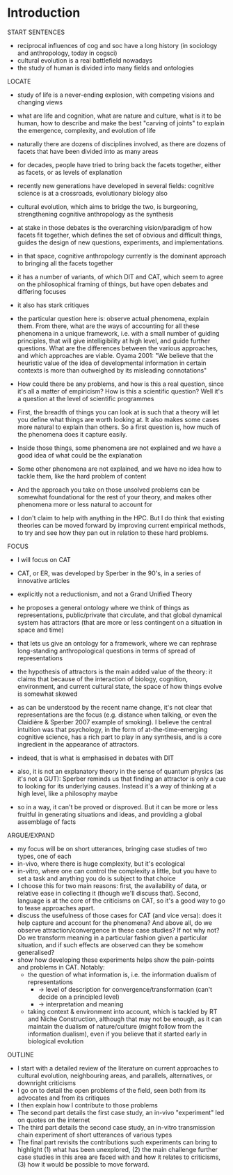 # Introduction

<!--
## Old Outline

People attempt to unify cognitive science and the social sciences under the same theoretical umbrella.
Potential umbrellas are:

* CAT
* Copy-based cultural evolution
* Ingold's developmental systems theory-based approach

Empirical approaches to test these, for now, fall into three main approaches:

* Experimental transmission chains on simple content
* Compilation of historical works or data
* Social network data analysis

Each has its problems:

* Transmission chains are on excessively simple content
* Historical compilations miss the variety of situations (lose detail), and are hard-put to distinguish explanations
* Social network analysis doesn't look at cognitive factors

I suggest that, by combining the advantages of those approaches, and using current technology:

* We can test new questions
* Questions that were theoretical or unknown emerge as unavoidable

I aim to contribute two detailed case-studies to 1) show this, 2) bring a couple new results, 3) discuss the relevance of CAT for cultural evolution.
-->


START SENTENCES

- reciprocal influences of cog and soc have a long history (in sociology and anthropology, today in cogsci)
- cultural evolution is a real battlefield nowadays
- the study of human is divided into many fields and ontologies


LOCATE

- study of life is a never-ending explosion, with competing visions and changing views
- what are life and cognition, what are nature and culture, what is it to be human, how to describe and make the best "carving of joints" to explain the emergence, complexity, and evolution of life
- naturally there are dozens of disciplines involved, as there are dozens of facets that have been divided into as many areas
- for decades, people have tried to bring back the facets together, either as facets, or as levels of explanation
- recently new generations have developed in several fields: cognitive science is at a crossroads, evolutionary biology also
- cultural evolution, which aims to bridge the two, is burgeoning, strengthening cognitive anthropology as the synthesis
- at stake in those debates is the overarching vision/paradigm of how facets fit together, which defines the set of obvious and difficult things, guides the design of new questions, experiments, and implementations.
- in that space, cognitive anthropology currently is the dominant approach to bringing all the facets together
- it has a number of variants, of which DIT and CAT, which seem to agree on the philosophical framing of things, but have open debates and differing focuses
- it also has stark critiques

- the particular question here is: observe actual phenomena, explain them. From there, what are the ways of accounting for all these phenomena in a unique framework, i.e. with a small number of guiding principles, that will give intelligibility at high level, and guide further questions. What are the differences between the various approaches, and which approaches are viable. Oyama 2001: "We believe that the heuristic value of the idea of developmental information in certain contexts is more than outweighed by its misleading connotations"

- How could there be any problems, and how is this a real question, since it's all a matter of empiricism? How is this a scientific question? Well it's a question at the level of scientific programmes
- First, the breadth of things you can look at is such that a theory will let you define what things are worth looking at. It also makes some cases more natural to explain than others. So a first question is, how much of the phenomena does it capture easily.
- Inside those things, some phenomena are not explained and we have a good idea of what could be the explanation
- Some other phenomena are not explained, and we have no idea how to tackle them, like the hard problem of content
- And the approach you take on those unsolved problems can be somewhat foundational for the rest of your theory, and makes other phenomena more or less natural to account for
- I don't claim to help with anything in the HPC. But I do think that existing theories can be moved forward by improving current empirical methods, to try and see how they pan out in relation to these hard problems.


FOCUS

- I will focus on CAT
- CAT, or ER, was developed by Sperber in the 90's, in a series of innovative articles
- explicitly not a reductionism, and not a Grand Unified Theory
- he proposes a general ontology where we think of things as representations, public/private that circulate, and that global dynamical system has attractors (that are more or less contingent on a situation in space and time)
- that lets us give an ontology for a framework, where we can rephrase long-standing anthropological questions in terms of spread of representations
- the hypothesis of attractors is the main added value of the theory: it claims that because of the interaction of biology, cognition, environment, and current cultural state, the space of how things evolve is somewhat skewed

- as can be understood by the recent name change, it's not clear that representations are the focus (e.g. distance when talking, or even the Claidière & Sperber 2007 example of smoking). I believe the central intuition was that psychology, in the form of at-the-time-emerging cognitive science, has a rich part to play in any synthesis, and is a core ingredient in the appearance of attractors.
- indeed, that is what is emphasised in debates with DIT
- also, it is not an explanatory theory in the sense of quantum physics (as it's not a GUT): Sperber reminds us that finding an attractor is only a cue to looking for its underlying causes. Instead it's a way of thinking at a high level, like a philosophy maybe
- so in a way, it can't be proved or disproved. But it can be more or less fruitful in generating situations and ideas, and providing a global assemblage of facts


ARGUE/EXPAND

- my focus will be on short utterances, bringing case studies of two types, one of each
- in-vivo, where there is huge complexity, but it's ecological
- in-vitro, where one can control the complexity a little, but you have to set a task and anything you do is subject to that choice
- I choose this for two main reasons: first, the availability of data, or relative ease in collecting it (though we'll discuss that). Second, language is at the core of the criticisms on CAT, so it's a good way to go to tease approaches apart.
- discuss the usefulness of those cases for CAT (and vice versa): does it help capture and account for the phenomena? And above all, do we observe attraction/convergence in these case studies? If not why not? Do we transform meaning in a particular fashion given a particular situation, and if such effects are observed can they be somehow generalised?
- show how developing these experiments helps show the pain-points and problems in CAT. Notably:
  - the question of what information is, i.e. the information dualism of representations
    - -> level of description for convergence/transformation (can't decide on a principled level)
    - -> interpretation and meaning
  - taking context & environment into account, which is tackled by RT and Niche Construction, although that may not be enough, as it can maintain the dualism of nature/culture (might follow from the information dualism), even if you believe that it started early in biological evolution


OUTLINE

- I start with a detailed review of the literature on current approaches to cultural evolution, neighbouring areas, and parallels, alternatives, or downright criticisms
- I go on to detail the open problems of the field, seen both from its advocates and from its critiques
- I then explain how I contribute to those problems
- The second part details the first case study, an in-vivo "experiment" led on quotes on the internet
- The third part details the second case study, an in-vitro transmission chain experiment of short utterances of various types
- The final part revisits the contributions such experiments can bring to highlight (1) what has been unexplored, (2) the main challenge further case studies in this area are faced with and how it relates to criticisms, (3) how it would be possible to move forward.

